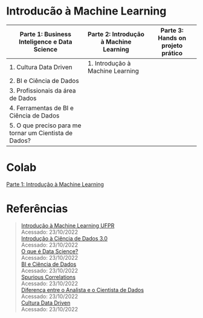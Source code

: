 # Introducão à Machine Learning
Parte 1: Business Inteligence e Data Science  |  Parte 2: Introdução à Machine Learning  |  Parte 3: Hands on projeto prático  |
| --------------- | --------------- | --------------- |
| 1. Cultura Data Driven | 1. Introdução à Machine Learning  | |
| 2. BI e Ciência de Dados |  |  |
| 3. Profissionais da área de Dados |  |  |
| 4. Ferramentas de BI e Ciência de Dados|  |  |
| 5. O que preciso para me tornar um Cientista de Dados? | | |

# Colab
[Parte 1: Introdução à Machine Learning](https://colab.research.google.com/drive/1-134M9M_x6ibhWHg2XtVanxgR2UVGSJJ#scrollTo=BuM-ndFWXyya)  

# Referências
> [Introdução à Machine Learning UFPR](https://www.inf.ufpr.br/menotti/ci171-182/slides/ci171-intro.pdf)  
> Acessado: 23/10/2022  
[Introdução à Ciência de Dados 3.0](https://www.datascienceacademy.com.br/cursosgratuitos)  
> Acessado: 23/10/2022  
[O que é Data Science?](https://www.youtube.com/watch?v=5b9Z8toVaAU)  
> Acessado: 23/10/2022  
> [BI e Ciência de Dados](https://www.datascienceacademy.com.br/course/design-e-implementacao-de-data-warehouses)  
> Acessado: 23/10/2022  
> [Spurious Correlations](https://tylervigen.com/spurious-correlations)  
> Acessado: 23/10/2022  
> [Diferença entre o Analista e o Cientista de Dados](https://blog.dsacademy.com.br/qual-a-diferenca-entre-o-analista-de-bi-e-o-cientista-de-dados/)  
> Acessado: 23/10/2022  
> [Cultura Data Driven](https://www.csacademy.com.br/cultura-data-driven)  
> Acessado: 23/10/2022
